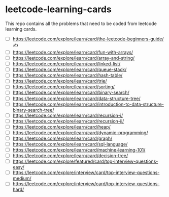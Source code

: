 # leetcode-learning-cards
This repo contains all the problems that need to be coded from leetcode learning cards.

- [ ] https://leetcode.com/explore/learn/card/the-leetcode-beginners-guide/ :writing_hand:	
- [ ] https://leetcode.com/explore/learn/card/fun-with-arrays/
- [ ] https://leetcode.com/explore/learn/card/array-and-string/
- [ ] https://leetcode.com/explore/learn/card/linked-list/
- [ ] https://leetcode.com/explore/learn/card/queue-stack/
- [ ] https://leetcode.com/explore/learn/card/hash-table/
- [ ] https://leetcode.com/explore/learn/card/trie/
- [ ] https://leetcode.com/explore/learn/card/sorting/
- [ ] https://leetcode.com/explore/learn/card/binary-search/
- [ ] https://leetcode.com/explore/learn/card/data-structure-tree/
- [ ] https://leetcode.com/explore/learn/card/introduction-to-data-structure-binary-search-tree/
- [ ] https://leetcode.com/explore/learn/card/recursion-i/
- [ ] https://leetcode.com/explore/learn/card/recursion-ii/
- [ ] https://leetcode.com/explore/learn/card/heap/
- [ ] https://leetcode.com/explore/learn/card/dynamic-programming/
- [ ] https://leetcode.com/explore/learn/card/graph/
- [ ] https://leetcode.com/explore/learn/card/sql-language/
- [ ] https://leetcode.com/explore/learn/card/machine-learning-101/
- [ ] https://leetcode.com/explore/learn/card/decision-tree/
- [ ] https://leetcode.com/explore/featured/card/top-interview-questions-easy/
- [ ] https://leetcode.com/explore/interview/card/top-interview-questions-medium/
- [ ] https://leetcode.com/explore/interview/card/top-interview-questions-hard/
